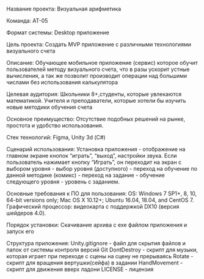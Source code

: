 Название проекта: Визуальная арифметика

Команда: АТ-05

Формат системы: Desktop приложение

Цель проекта: 
Создать MVP приложение с различными технологиями визуального счета 

Описание:
Обучающее мобильное приложение (сервис) которое обучит пользователей методу визуального счета, что в разы ускорит устные вычисления, а так же позволит производит операции над большими числами без использования калькулятора

Целевая аудитория:
Школьники 8+,студенты, которые увлекаются математикой.
Учителя и преподаватели, которые хотели бы изучить новые методики обучения счета

Основное преимущество:
Отсутствие подобных решений на рынке, простота и удобство использования.

Стек технологий: Figma, Unity 3d (С#)

Сценарий использования:
Установка приложения - отображение на главном экране кнопок “играть”, “выход”, настройки звука. Если пользователь нажимает кнопку “Играть”, он переходит на экран с выбором уровня - выбор уровня (доступного) - переход на обучение по данной методике (комикс) - переход на задание - обучение следующего уровня - уровень с заданием. 

Основные требования к ПО для пользования:
OS: Windows 7 SP1+, 8, 10, 64-bit versions only; Mac OS X 10.12+; Ubuntu 16.04, 18.04, and CentOS 7.
Графический процессор: видеокарта с поддержкой DX10 (версия шейдеров 4.0).

Порядок установки:
Скачивание архива с exe файлом приложения и запуск его

Структура приложения:
Unity.gitignore - файл для скрытия файлов и папок от системы контроля версий Git
DontDestroy - скрипт для музыки, которая играет при переходе с сцены на сцену не прерываясь 
Rotate -  скрипт для вращения вертушки(сейфа) в задании
HandMovement - скрипт для движения вверх ладони
LICENSE - лицензия
